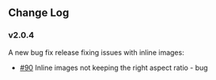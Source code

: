 ## Change Log ##

### v2.0.4 ###
A new bug fix release fixing issues with inline images: 

 - [#90](https://github.com/adventistchurch/alps-wordpress/issues/90) Inline images not keeping the right aspect ratio - bug
 
